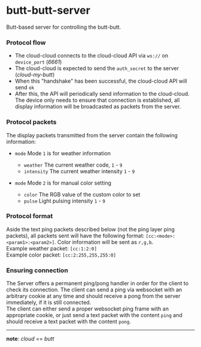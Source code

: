 # butt-butt-server
Butt-based server for controlling the butt-butt.

### Protocol flow
* The cloud-cloud connects to the cloud-cloud API via `ws://` on `device_port` (_6661_)
* The cloud-cloud is expected to send the `auth_secret` to the server (_cloud-my-butt_)
* When this "handshake" has been successful, the cloud-cloud API will send `ok`
* After this, the API will periodically send information to the cloud-cloud. The device only needs to ensure that connection is established, all display information will be broadcasted as packets from the server.

### Protocol packets
The display packets transmitted from the server contain the following information:
* `mode` Mode `1` is for weather information
  * `weather` The current weather code, `1` - `9`
  * `intensity` The current weather intensity `1` - `9`

* `mode` Mode `2` is for manual color setting
  * `color` The RGB value of the custom color to set
  * `pulse` Light pulsing intensity `1` - `9`

### Protocol format
Aside the text ping packets described below (not the ping layer ping packets), all packets sent will have the following format: `[cc:<mode>:<param1>:<param2>]`. Color information will be sent as `r,g,b`.    
Example weather packet: `[cc:1:2:0]`   
Example color packet: `[cc:2:255,255,255:0]`


### Ensuring connection
The Server offers a permanent ping/pong handler in order for the client to check its connection. The client can send a ping via websocket with an arbitrary cookie at any time and should receive a pong from the server immediately, if it is still connected.    
The client can either send a proper websocket ping frame with an appropriate cookie, or just send a text packet with the content `ping` and should receive a text packet with the content `pong`.

----
**note**: _cloud_ == _butt_ 
